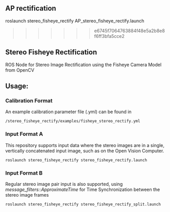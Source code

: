 ## AP rectification
roslaunch stereo_fisheye_rectify AP_stereo_fisheye_rectify.launch

>>>>>>> e6745f7064763884f48e5a2b8e8f6ff3bfa5cce2
## Stereo Fisheye Rectification
ROS Node for Stereo Image Rectification using the Fisheye Camera Model from
OpenCV

## Usage:

### Calibration Format
An example calibration parameter file (.yml) can be found in
```
/stereo_fisheye_rectify/examples/fisheye_stereo_rectify.yml
```

### Input Format A
This repository supports input data where the stereo images are in a single,
vertically concatenated input image, such as on the Open Vision Computer.
```
roslaunch stereo_fisheye_rectify stereo_fisheye_rectify.launch
```

### Input Format B
Regular stereo image pair input is also supported, using
*message_filters::ApproximateTime* for Time Synchronization between the stereo
image frames
```
roslaunch stereo_fisheye_rectify stereo_fisheye_rectify_split.launch
```


